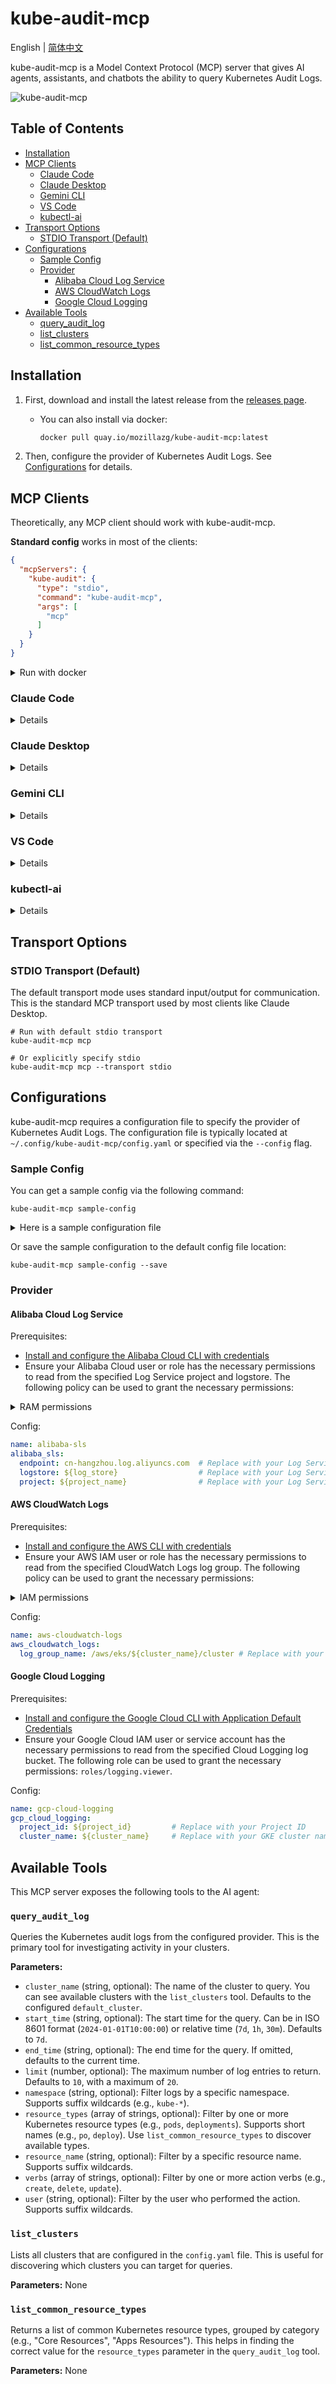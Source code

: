 # kube-audit-mcp

English | [简体中文](README.zh-CN.md)

kube-audit-mcp is a Model Context Protocol (MCP) server that gives AI agents, assistants,
and chatbots the ability to query Kubernetes Audit Logs.

![kube-audit-mcp](.github/docs/kube-audit-mcp.png)

## Table of Contents

* [Installation](#installation)
* [MCP Clients](#mcp-clients)
    * [Claude Code](#claude-code)
    * [Claude Desktop](#claude-desktop)
    * [Gemini CLI](#gemini-cli)
    * [VS Code](#vs-code)
    * [kubectl-ai](#kubectl-ai)
* [Transport Options](#transport-options)
    * [STDIO Transport (Default)](#stdio-transport-default)
* [Configurations](#configurations)
    * [Sample Config](#sample-config)
    * [Provider](#provider)
        * [Alibaba Cloud Log Service](#alibaba-cloud-log-service)
        * [AWS CloudWatch Logs](#aws-cloudwatch-logs)
        * [Google Cloud Logging](#google-cloud-logging)
* [Available Tools](#available-tools)
    * [query_audit_log](#query_audit_log)
    * [list_clusters](#list_clusters)
    * [list_common_resource_types](#list_common_resource_types)


## Installation

1. First, download and install the latest release from the [releases page](https://github.com/mozillazg/kube-audit-mcp/releases).
    * You can also install via docker:

        ```bash
        docker pull quay.io/mozillazg/kube-audit-mcp:latest
        ```
2. Then, configure the provider of Kubernetes Audit Logs. See [Configurations](#configurations) for details.


## MCP Clients

Theoretically, any MCP client should work with kube-audit-mcp. 

**Standard config** works in most of the clients:

```json
{
  "mcpServers": {
    "kube-audit": {
      "type": "stdio",
      "command": "kube-audit-mcp",
      "args": [
        "mcp"
      ]
    }
  }
}
```

<details>
<summary>Run with docker</summary>

You can also run kube-audit-mcp via docker, use the following config:

```json
{
  "mcpServers": {
    "kube-audit": {
      "type": "stdio",
      "command": "docker",
      "args": [
        "run",
        "-i",
        "--rm",
        "-v",
        "/etc/kube-audit-mcp/config.yaml:/etc/kube-audit-mcp/config.yaml:ro",
        "quay.io/mozillazg/kube-audit-mcp:latest",
        "mcp",
        "--config",
        "/etc/kube-audit-mcp/config.yaml"
      ],
      "env": {
        "ALIBABA_CLOUD_ACCESS_KEY_ID": "needed_if_you_use_alibaba_sls_provider",
        "ALIBABA_CLOUD_ACCESS_KEY_SECRET": "needed_if_you_use_alibaba_sls_provider",
        "AWS_ACCESS_KEY_ID": "needed_if_you_use_aws_cloudwatch_logs_provider",
        "AWS_SECRET_ACCESS_KEY": "needed_if_you_use_aws_cloudwatch_logs_provider",
        "GOOGLE_APPLICATION_CREDENTIALS": "needed_if_you_use_gcp_cloud_logging_provider"
      }
    }
  }
}
```
</details>

### Claude Code

<details>

Use the Claude Code CLI to add the kube-audit-mcp:

```
claude mcp add kube-audit kube-audit-mcp mcp
```

</details>

### Claude Desktop
<details>

Follow the MCP install [guide](https://modelcontextprotocol.io/quickstart/user), use the standard config above.

</details>

### Gemini CLI

<details>

Follow the MCP install [guide](https://github.com/google-gemini/gemini-cli/blob/main/docs/tools/mcp-server.md#configure-the-mcp-server-in-settingsjson), 
use the standard config above.

</details>


### VS Code

<details>

Follow the MCP install [guide](https://code.visualstudio.com/docs/copilot/chat/mcp-servers#_add-an-mcp-server), 
use the standard config above. You can also install the kube-audit-mcp MCP server using the VS Code CLI:

```bash
# For VS Code
code --add-mcp '''{"name":"kube-audit","command":"kube-audit-mcp","args":["mcp"]}'''
```

After installation, the kube-audit-mcp MCP server will be available for use with your GitHub Copilot agent in VS Code.

</details>

### kubectl-ai

<details>
Follow the MCP install [guide](https://github.com/GoogleCloudPlatform/kubectl-ai/blob/main/pkg/mcp/README.md#local-stdio-based-server-configuration),
use the config like below:

```yaml
servers:
  # Local MCP server (stdio-based)
  - name: kube-audit
    command: kube-audit-mcp
    args:
      - mcp
```

</details>

## Transport Options

### STDIO Transport (Default)

The default transport mode uses standard input/output for communication.
This is the standard MCP transport used by most clients like Claude Desktop.

```
# Run with default stdio transport
kube-audit-mcp mcp

# Or explicitly specify stdio
kube-audit-mcp mcp --transport stdio
```


## Configurations

kube-audit-mcp requires a configuration file to specify the provider of Kubernetes Audit Logs.
The configuration file is typically located at `~/.config/kube-audit-mcp/config.yaml`
or specified via the `--config` flag.


### Sample Config

You can get a sample config via the following command:

```
kube-audit-mcp sample-config
```

<details>

<summary>Here is a sample configuration file</summary>

```yaml
default_cluster: prod              # The default cluster to use
clusters:                          # List of clusters
  - name: prod                     # Name of the cluster
    provider:                      # Provider configuration, see below for details
      name: aws-cloudwatch-logs    # Use CloudWatch Logs as the provider
      aws_cloudwatch_logs:
        log_group_name: /aws/eks/test/cluster  # Replace with your CloudWatch Logs log group name
  - name: dev                     # Name of the cluster
    provider:
      name: alibaba-sls            # Use Alibaba Cloud Log Service as the provider
      alibaba_sls:
        endpoint: cn-hangzhou.log.aliyuncs.com  # Replace with your Log Service endpoint
        project: k8s-log-cxxx                   # Replace with your Log Service project
        logstore: audit-cxxx                    # Replace with your Log Service logstore
  - name: test
    provider:
      name: gcp-cloud-logging      # Use Google Cloud Logging as the provider
      gcp_cloud_logging:
        project_id: test-233xxx # Replace with your Project ID
        cluster_name: test-cluster  # Replace with your GKE cluster name (optional)
```

</details>


Or save the sample configuration to the default config file location:

```
kube-audit-mcp sample-config --save
```

### Provider

#### Alibaba Cloud Log Service

Prerequisites:
* [Install and configure the Alibaba Cloud CLI with credentials](https://www.alibabacloud.com/help/en/cli/configure-credentials)
* Ensure your Alibaba Cloud user or role has the necessary permissions to read from the specified Log Service project and logstore.
  The following policy can be used to grant the necessary permissions:

<details>

<summary>RAM permissions</summary>

```json
{
  "Version": "1",
  "Statement": [
    {
      "Effect": "Allow",
      "Action": [
        "log:GetLogStoreLogs"
      ],
      "Resource": "*"
    }
  ]
}
```

</details>


Config:

```yaml
name: alibaba-sls
alibaba_sls:
  endpoint: cn-hangzhou.log.aliyuncs.com  # Replace with your Log Service endpoint
  logstore: ${log_store}                  # Replace with your Log Service logstore
  project: ${project_name}                # Replace with your Log Service project
```

#### AWS CloudWatch Logs

Prerequisites:

* [Install and configure the AWS CLI with credentials](https://docs.aws.amazon.com/cli/latest/userguide/cli-chap-configure.html)
* Ensure your AWS IAM user or role has the necessary permissions to read from the specified CloudWatch Logs log group.
  The following policy can be used to grant the necessary permissions:

<details>

<summary>IAM permissions</summary>

```json
{
  "Version": "2012-10-17",
  "Statement": [
    {
      "Effect": "Allow",
      "Action": [
        "logs:StartQuery",
        "logs:GetQueryResults"
      ],
      "Resource": "*"
    }
  ]
}
```

</details>


Config:

```yaml
name: aws-cloudwatch-logs
aws_cloudwatch_logs:
  log_group_name: /aws/eks/${cluster_name}/cluster # Replace with your CloudWatch Logs log group name
```

#### Google Cloud Logging

Prerequisites:
* [Install and configure the Google Cloud CLI with Application Default Credentials](https://cloud.google.com/docs/authentication/provide-credentials-adc)
* Ensure your Google Cloud IAM user or service account has the necessary permissions to read from the specified Cloud Logging log bucket.
  The following role can be used to grant the necessary permissions: `roles/logging.viewer`.

Config:

```yaml
name: gcp-cloud-logging
gcp_cloud_logging:
  project_id: ${project_id}         # Replace with your Project ID
  cluster_name: ${cluster_name}     # Replace with your GKE cluster name (optional)
```

## Available Tools

This MCP server exposes the following tools to the AI agent:

### `query_audit_log`

Queries the Kubernetes audit logs from the configured provider. This is the primary tool for investigating activity in your clusters.

**Parameters:**

*   `cluster_name` (string, optional): The name of the cluster to query. You can see available clusters with the `list_clusters` tool. Defaults to the configured `default_cluster`.
*   `start_time` (string, optional): The start time for the query. Can be in ISO 8601 format (`2024-01-01T10:00:00`) or relative time (`7d`, `1h`, `30m`). Defaults to `7d`.
*   `end_time` (string, optional): The end time for the query. If omitted, defaults to the current time.
*   `limit` (number, optional): The maximum number of log entries to return. Defaults to `10`, with a maximum of `20`.
*   `namespace` (string, optional): Filter logs by a specific namespace. Supports suffix wildcards (e.g., `kube-*`).
*   `resource_types` (array of strings, optional): Filter by one or more Kubernetes resource types (e.g., `pods`, `deployments`). Supports short names (e.g., `po`, `deploy`). Use `list_common_resource_types` to discover available types.
*   `resource_name` (string, optional): Filter by a specific resource name. Supports suffix wildcards.
*   `verbs` (array of strings, optional): Filter by one or more action verbs (e.g., `create`, `delete`, `update`).
*   `user` (string, optional): Filter by the user who performed the action. Supports suffix wildcards.


### `list_clusters`

Lists all clusters that are configured in the `config.yaml` file. This is useful for discovering which clusters you can target for queries.

**Parameters:** None

### `list_common_resource_types`

Returns a list of common Kubernetes resource types, grouped by category (e.g., "Core Resources", "Apps Resources"). This helps in finding the correct value for the `resource_types` parameter in the `query_audit_log` tool.

**Parameters:** None
